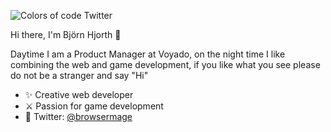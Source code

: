 ![Colors of code Twitter](https://firebasestorage.googleapis.com/v0/b/github-image-hosting.appspot.com/o/sonic.gif?alt=media&token=8d2df564-67d9-4920-927b-56b6353a9117)

Hi there, I'm Björn Hjorth 👋

Daytime I am a Product Manager at Voyado, on the night time I like combining the web and game development, if you like what you see please do not be a stranger and say "Hi"

- ✨ Creative web developer 
- ⚔️ Passion for game development
- 🐥 Twitter: [@browsermage](https://twitter.com/browsermage)
